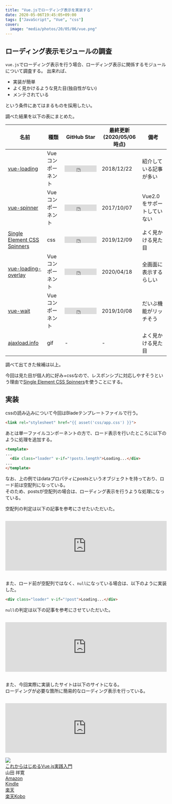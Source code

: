 ```yaml
---
title: "Vue.jsでローディング表示を実装する"
date: 2020-05-06T19:45:05+09:00
tags: ["JavaScript", "Vue", "css"]
cover:
  image: "media/photos/20/05/06/vue.png"
---
```


## ローディング表示モジュールの調査

`vue.js`でローディング表示を行う場合、ローディング表示に関係するモジュールについて調査する。
出来れば、

- 実装が簡単
- よく見かけるような見た目(独自性がない)
- メンテされている

という条件にあてはまるものを採用したい。

調べた結果を以下の表にまとめた。

|名前|種類|GitHub Star|最終更新(2020/05/06時点)|備考|
|-|-|-|-|-|
|[vue-loading](https://github.com/jkchao/vue-loading)|Vueコンポーネント|<iframe src="https://ghbtns.com/github-btn.html?user=jkchao&repo=vue-loading&type=star&count=true" frameborder="0" scrolling="0" width="100" height="20" title="Star jkchao/vue-loading on GitHub"></iframe>|2018/12/22|紹介している記事が多い|
|[vue-spinner](https://github.com/greyby/vue-spinner)|Vueコンポーネント|<iframe src="https://ghbtns.com/github-btn.html?user=greyby&repo=vue-spinner&type=star&count=true" frameborder="0" scrolling="0" width="100" height="20" title="Star greyby/vue-spinner on GitHub"></iframe>|2017/10/07|Vue2.0をサポートしていない|
|[Single Element CSS Spinners](https://projects.lukehaas.me/css-loaders/)|css|<iframe src="https://ghbtns.com/github-btn.html?user=lukehaas&repo=css-loaders&type=star&count=true" frameborder="0" scrolling="0" width="100" height="20" title="Star lukehaas/css-loaders on GitHub"></iframe>|2019/12/09|よく見かける見た目|
|[vue-loading-overlay](https://github.com/ankurk91/vue-loading-overlay)|Vueコンポーネント|<iframe src="https://ghbtns.com/github-btn.html?user=ankurk91&repo=vue-loading-overlay&type=star&count=true" frameborder="0" scrolling="0" width="100" height="20" title="Star ankurk91/vue-loading-overlay on GitHub"></iframe>|2020/04/18|全画面に表示するらしい|
|[vue-wait](https://github.com/f/vue-wait)|Vueコンポーネント|<iframe src="https://ghbtns.com/github-btn.html?user=f&repo=vue-wait&type=star&count=true" frameborder="0" scrolling="0" width="100" height="20" title="Star f/vue-wait on GitHub"></iframe>|2019/10/08|だいぶ機能がリッチそう|
|[ajaxload.info](http://www.ajaxload.info/)|gif|-|-|よく見かける見た目|

調べて出てきた候補は以上。

今回は見た目が個人的に好み+cssなので、レスポンシブに対応しやすそうという理由で[Single Element CSS Spinners](https://projects.lukehaas.me/css-loaders/)を使うことにする。

## 実装

cssの読み込みについて今回はBladeテンプレートファイルで行う。

```html
<link rel="stylesheet" href="{{ asset('css/app.css') }}">
```

あとは単一ファイルコンポーネントの方で、ロード表示を行いたところに以下のように処理を追加する。

```html
<template>
...
  <div class="loader" v-if="!posts.length">Loading...</div>
...
</template>
```

なお、上の例ではdataプロパティにpostsというオブジェクトを持っており、ロード前は空配列になっている。  
そのため、postsが空配列の場合は、ローディング表示を行うような処理になっている。

空配列の判定は以下の記事を参考にさせたいただいた。

<iframe class="hatenablogcard" style="width:100%;height:155px;margin:15px 0;max-width:680px;" title="【Vue.js入門】v-ifを活用して空配列時にToDoアプリに「Todoはありません」と表示しよう！ - Qiita" src="https://hatenablog-parts.com/embed?url=https://qiita.com/watsuyo_2/items/e02897819a4910e5bfca" frameborder="0" scrolling="no"></iframe>

また、ロード前が空配列ではなく、`null`になっている場合は、以下のように実装した。

```html
<div class="loader" v-if="!post">Loading...</div>
```

`null`の判定は以下の記事を参考にさせていただいた。

<iframe class="hatenablogcard" style="width:100%;height:155px;margin:15px 0;max-width:680px;" title="[JavaScript] null とか undefined とか 0 とか 空文字('') とか false とかの判定について - Qiita" src="https://hatenablog-parts.com/embed?url=https://qiita.com/phi/items/723aa59851b0716a87e3" frameborder="0" scrolling="no"></iframe>

また、今回実際に実装したサイトは以下のサイトになる。  
ローディングが必要な箇所に簡易的なローディング表示を行っている。

<iframe class="hatenablogcard" style="width:100%;height:155px;margin:15px 0;max-width:680px;" title="TOP | メカトロ同好部エルチカ" src="https://hatenablog-parts.com/embed?url=https://home.lchika.club/" frameborder="0" scrolling="no"></iframe>

<div class="kattene">
    <div class="kattene__imgpart"><a target="_blank" rel="noopener" href="https://www.amazon.co.jp/gp/product/4815601828/ref=as_li_tl?ie=UTF8&camp=247&creative=1211&creativeASIN=4815601828&linkCode=as2&tag=kouya17-22&linkId=47dcceebe3e89e107ae3d6a7f7584b95"><img src="https://ws-fe.amazon-adsystem.com/widgets/q?_encoding=UTF8&MarketPlace=JP&ASIN=4815601828&ServiceVersion=20070822&ID=AsinImage&WS=1&Format=_SL160_&tag=kouya17-22"></a></div>
    <div class="kattene__infopart">
      <div class="kattene__title"><a target="_blank" rel="noopener" href="https://www.amazon.co.jp/gp/product/4815601828/ref=as_li_tl?ie=UTF8&camp=247&creative=1211&creativeASIN=4815601828&linkCode=as2&tag=kouya17-22&linkId=47dcceebe3e89e107ae3d6a7f7584b95">これからはじめるVue.js実践入門</a></div>
      <div class="kattene__description">山田 祥寛</div>
      <div class="kattene__btns __four">
        <div><a class="kattene__btn __orange" target="_blank" rel="noopener" href="https://www.amazon.co.jp/gp/product/4815601828/ref=as_li_tl?ie=UTF8&camp=247&creative=1211&creativeASIN=4815601828&linkCode=as2&tag=kouya17-22&linkId=47dcceebe3e89e107ae3d6a7f7584b95">Amazon</a></div>
        <div><a class="kattene__btn __blue" target="_blank" rel="noopener" href="https://www.amazon.co.jp/gp/product/B07WVXRNH3/ref=as_li_tl?ie=UTF8&camp=247&creative=1211&creativeASIN=B07WVXRNH3&linkCode=as2&tag=kouya17-22&linkId=3d903963bc246455fcf421d63d5e75bb">Kindle</a></div>
        <div><a class="kattene__btn __red" target="_blank" rel="noopener" href="https://hb.afl.rakuten.co.jp/ichiba/1585b2d3.e3af76f2.1585b2d4.494d3f80/?pc=https%3A%2F%2Fitem.rakuten.co.jp%2Fbook%2F15937011%2F&link_type=hybrid_url&ut=eyJwYWdlIjoiaXRlbSIsInR5cGUiOiJoeWJyaWRfdXJsIiwic2l6ZSI6IjI0MHgyNDAiLCJuYW0iOjEsIm5hbXAiOiJyaWdodCIsImNvbSI6MSwiY29tcCI6ImxlZnQiLCJwcmljZSI6MSwiYm9yIjoxLCJjb2wiOjAsImJidG4iOjEsInByb2QiOjB9">楽天</a></div>
        <div><a class="kattene__btn __green" target="_blank" rel="noopener" href="https://hb.afl.rakuten.co.jp/ichiba/1592b466.7f5ea7c8.1592b467.70471b78/?pc=https%3A%2F%2Fitem.rakuten.co.jp%2Frakutenkobo-ebooks%2Ff820f0f6c58739e585c2aaf712e5d6a0%2F&link_type=hybrid_url&ut=eyJwYWdlIjoiaXRlbSIsInR5cGUiOiJoeWJyaWRfdXJsIiwic2l6ZSI6IjI0MHgyNDAiLCJuYW0iOjEsIm5hbXAiOiJyaWdodCIsImNvbSI6MSwiY29tcCI6ImxlZnQiLCJwcmljZSI6MSwiYm9yIjoxLCJjb2wiOjAsImJidG4iOjEsInByb2QiOjB9">楽天Kobo</a></div>
      </div>
    </div>
</div>
